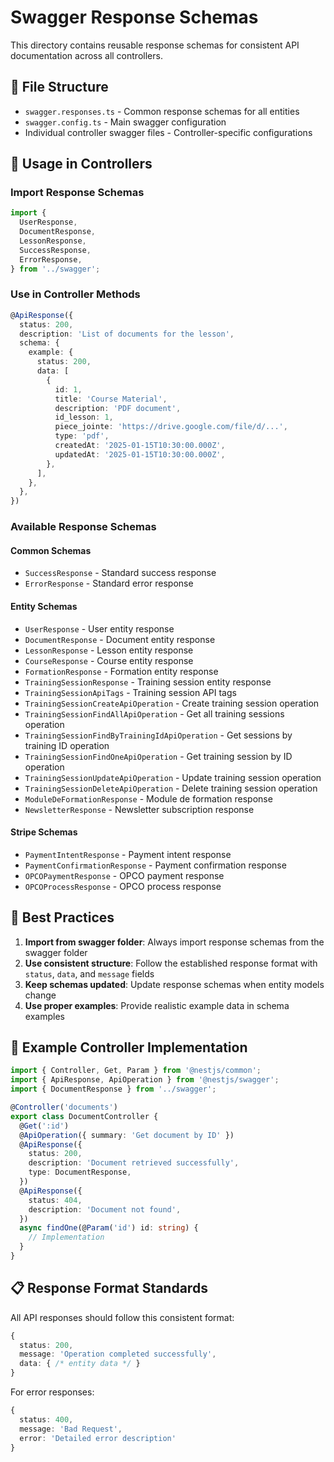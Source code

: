 # Swagger Response Schemas

This directory contains reusable response schemas for consistent API documentation across all controllers.

## 📁 File Structure

- `swagger.responses.ts` - Common response schemas for all entities
- `swagger.config.ts` - Main swagger configuration
- Individual controller swagger files - Controller-specific configurations

## 🚀 Usage in Controllers

### Import Response Schemas

```typescript
import {
  UserResponse,
  DocumentResponse,
  LessonResponse,
  SuccessResponse,
  ErrorResponse,
} from '../swagger';
```

### Use in Controller Methods

```typescript
@ApiResponse({
  status: 200,
  description: 'List of documents for the lesson',
  schema: {
    example: {
      status: 200,
      data: [
        {
          id: 1,
          title: 'Course Material',
          description: 'PDF document',
          id_lesson: 1,
          piece_jointe: 'https://drive.google.com/file/d/...',
          type: 'pdf',
          createdAt: '2025-01-15T10:30:00.000Z',
          updatedAt: '2025-01-15T10:30:00.000Z',
        },
      ],
    },
  },
})
```

### Available Response Schemas

#### Common Schemas

- `SuccessResponse` - Standard success response
- `ErrorResponse` - Standard error response

#### Entity Schemas

- `UserResponse` - User entity response
- `DocumentResponse` - Document entity response
- `LessonResponse` - Lesson entity response
- `CourseResponse` - Course entity response
- `FormationResponse` - Formation entity response
- `TrainingSessionResponse` - Training session entity response
- `TrainingSessionApiTags` - Training session API tags
- `TrainingSessionCreateApiOperation` - Create training session operation
- `TrainingSessionFindAllApiOperation` - Get all training sessions operation
- `TrainingSessionFindByTrainingIdApiOperation` - Get sessions by training ID operation
- `TrainingSessionFindOneApiOperation` - Get training session by ID operation
- `TrainingSessionUpdateApiOperation` - Update training session operation
- `TrainingSessionDeleteApiOperation` - Delete training session operation
- `ModuleDeFormationResponse` - Module de formation response
- `NewsletterResponse` - Newsletter subscription response

#### Stripe Schemas

- `PaymentIntentResponse` - Payment intent response
- `PaymentConfirmationResponse` - Payment confirmation response
- `OPCOPaymentResponse` - OPCO payment response
- `OPCOProcessResponse` - OPCO process response

## 📝 Best Practices

1. **Import from swagger folder**: Always import response schemas from the swagger folder
2. **Use consistent structure**: Follow the established response format with `status`, `data`, and `message` fields
3. **Keep schemas updated**: Update response schemas when entity models change
4. **Use proper examples**: Provide realistic example data in schema examples

## 🔧 Example Controller Implementation

```typescript
import { Controller, Get, Param } from '@nestjs/common';
import { ApiResponse, ApiOperation } from '@nestjs/swagger';
import { DocumentResponse } from '../swagger';

@Controller('documents')
export class DocumentController {
  @Get(':id')
  @ApiOperation({ summary: 'Get document by ID' })
  @ApiResponse({
    status: 200,
    description: 'Document retrieved successfully',
    type: DocumentResponse,
  })
  @ApiResponse({
    status: 404,
    description: 'Document not found',
  })
  async findOne(@Param('id') id: string) {
    // Implementation
  }
}
```

## 📋 Response Format Standards

All API responses should follow this consistent format:

```typescript
{
  status: 200,
  message: 'Operation completed successfully',
  data: { /* entity data */ }
}
```

For error responses:

```typescript
{
  status: 400,
  message: 'Bad Request',
  error: 'Detailed error description'
}
```

